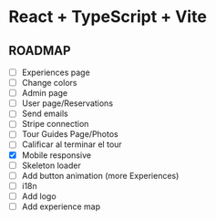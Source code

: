 # React + TypeScript + Vite

## ROADMAP

- [ ] Experiences page
- [ ] Change colors
- [ ] Admin page
- [ ] User page/Reservations
- [ ] Send emails
- [ ] Stripe connection
- [ ] Tour Guides Page/Photos
- [ ] Calificar al terminar el tour
- [x] Mobile responsive
- [ ] Skeleton loader
- [ ] Add button animation (more Experiences)
- [ ] i18n
- [ ] Add logo
- [ ] Add experience map

